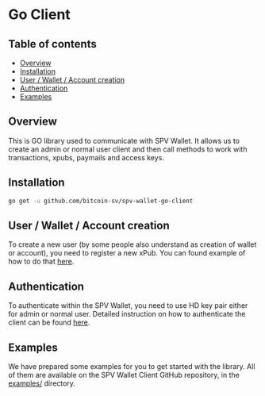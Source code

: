 # Go Client

## Table of contents

* [Overview](#overview)
* [Installation](#installation)
* [User / Wallet / Account creation](#user--wallet--account-creation)
* [Authentication](authentication.md)
* [Examples](https://github.com/bitcoin-sv/spv-wallet-go-client/tree/main/examples)

## Overview

This is GO library used to communicate with SPV Wallet. 
It allows us to create an admin or normal user client and then call methods to work with transactions, xpubs, paymails and access keys.

## Installation

```bash
go get -u github.com/bitcoin-sv/spv-wallet-go-client
```

## User / Wallet / Account creation

To create a new user (by some people also understand as creation of wallet or account), you need to register a new xPub.
You can found example of how to do that [here](authentication.md#register-users-xpub).

## Authentication

To authenticate within the SPV Wallet, you need to use HD key pair either for admin or normal user.
Detailed instruction on how to authenticate the client can be found [here](authentication.md).

## Examples

We have prepared some examples for you to get started with the library.
All of them are available on the SPV Wallet Client GitHub repository, in the [examples/](https://github.com/bitcoin-sv/spv-wallet-go-client/tree/main/examples) directory.
